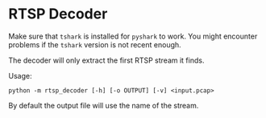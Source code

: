 # RTSP Decoder
Make sure that `tshark` is installed for `pyshark` to work.
You might encounter problems if the `tshark` version is not recent enough.

The decoder will only extract the first RTSP stream it finds.

Usage:
```
python -m rtsp_decoder [-h] [-o OUTPUT] [-v] <input.pcap>
```

By default the output file will use the name of the stream.
